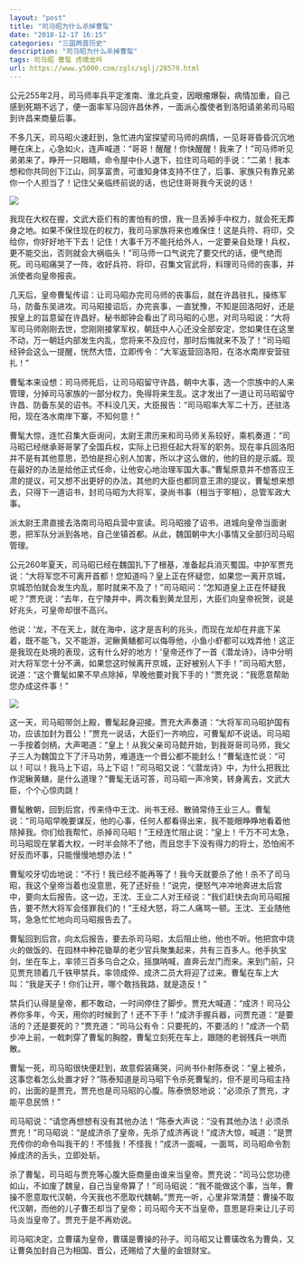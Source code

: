 ```yaml
---
layout: "post"
title: "司马昭为什么杀掉曹髦"
date: "2018-12-17 16:15"
categories: "三国两晋历史"
description: "司马昭为什么杀掉曹髦"
tags: 司马昭 曹髦 虎啸龙吟
url: https://www.y5000.com/zgls/sglj/28579.html
---
```






公元255年2月，司马师率兵平定淮南、淮北兵变，因眼瘤爆裂，病情加重，自己感到死期不远了，便一面率军马回许昌休养，一面派心腹使者到洛阳请弟弟司马昭到许昌来商量后事。

不多几天，司马昭火速赶到，急忙进内室探望司马师的病情，一见哥哥昏昏沉沉地睡在床上，心急如火，连声喊道：“哥哥！醒醒！你快醒醒！我来了！”司马师听见弟弟来了，睁开一只眼睛，命令屋中仆人退下，拉住司马昭的手说：“二弟！我本想和你共同创下江山，同享富贵，可谁知身体支持不住了，后事、家族只有靠兄弟你一个人担当了！记住父亲临终前说的话，也记住哥哥我今天说的话！

![](https://img.y5000.com/uploads/allimg/180209/8-1P20911494C52.jpg)

我现在大权在握，文武大臣们有的害怕有的恨，我一旦丢掉手中权力，就会死无葬身之地。如果不保住现在的权力，我司马家族将来也难保住！这是兵符、将印，交给你，你好好地干下去！记住！大事千万不能托给外人，一定要亲自处理！兵权，更不能交出，否则就会大祸临头！”司马师一口气说完了要交代的话，便气绝而死。司马昭痛哭了一阵，收好兵符、将印，召集文官武将，料理司马师的丧事，并派使者向皇帝报丧。

几天后，皇帝曹髦传诏：让司马昭办完司马师的丧事后，就在许昌驻扎，操练军马，防备东吴进攻。司马昭接诏后，办完丧事，一直犹豫，不知是回洛阳好，还是按皇上的旨意留在许昌好。秘书郎钟会看出了司马昭的心思，对司马昭说：“大将军司马师刚刚去世，您刚刚接掌军权，朝廷中人心还没全部安定，您如果住在这里不动，万一朝廷内部发生内乱，您将来不及应付，那时后悔就来不及了！”司马昭经钟会这么一提醒，恍然大悟，立即传令：“大军返营回洛阳，在洛水南岸安营驻扎！”

曹髦本来设想：司马师死后，让司马昭留守许昌，朝中大事，选一个宗族中的人来管理，分掉司马家族的一部分权力，免得将来生乱。这才发出了一道让司马昭留守许昌、防备东吴的诏书。不料没几天，大臣报告：“司马昭率大军二十万，还驻洛阳，现在洛水南岸下寨，不知何意！”

曹髦大惊，连忙召集大臣询问，太尉王肃历来和司马师关系较好，乘机奏道：“司马昭已经继承哥哥掌了全国兵权，实际上已担任起大将军的职务。现在率兵回洛阳并不是有其他意思，恐怕是担心别人加害，所以才这么做的，他的目的是示威。现在最好的办法是给他正式任命，让他安心地治理军国大事。”曹髦原意并不想答应王肃的提议，可又想不出更好的办法，其他的大臣也都同意王肃的提议，曹髦想来想去，只得下一道诏书，封司马昭为大将军，录尚书事（相当于宰相），总管军政大事。

派太尉王肃直接去洛南司马昭兵营中宣读。司马昭接了诏书，进城向皇帝当面谢恩，把军队分派到各地，自己坐镇首都。从此，魏国朝中大小事情又全部归司马昭管理。

公元260年夏天，司马昭已经在魏国扎下了根基，准备起兵消灭蜀国。中护军贾充说：“大将军您不可离开首都！您知道吗？皇上正在怀疑您，如果您一离开京城，京城恐怕就会发生内乱，那时就来不及了！”司马昭问：“怎知道皇上正在怀疑我呢？”贾充说：“去年，在宁陵井中，两次看到黄龙显形，大臣们向皇帝祝贺，说是好兆头，可皇帝却很不高兴。

他说：‘龙，不在天上，就在海中，这才是吉利的兆头，而现在龙却在井底下呆着，既不能飞，又不能游，泥鳅黄鳝都可以侮辱他，小鱼小虾都可以戏弄他！这正是我现在处境的表现，这有什么好的地方！’皇帝还作了一首《潜龙诗》，诗中分明对大将军您十分不满，如果您这时候离开京城，正好被别人下手！”司马昭大怒，说道：“这个曹髦如果不早点除掉，早晚他要对我下手的！”贾充说：“我愿意帮助您办成这件事！”

![](https://img.y5000.com/uploads/allimg/180209/8-1P20911495V64.jpg)

这一天，司马昭带剑上殿，曹髦起身迎接。贾充大声奏道：“大将军司马昭护国有功，应该加封为晋公！”贾充一说话，大臣们一齐响应，可曹髦却不说话。司马昭一手按着剑柄，大声喝道：“皇上！从我父亲司马懿开始，到我哥哥司马师，我父子三人为魏国立下了汗马功劳，难道连一个晋公都不能封么！”曹髦连忙说：“可以！可以！我马上下诏，马上下诏！”司马昭又说：“《潜龙诗》中，为什么把我比作泥鳅黄鳝，是什么道理？”曹髦无话可答，司马昭一声冷笑，转身离去，文武大臣，个个心惊肉跳！

曹髦散朝，回到后宫，传来侍中王沈、尚书王经、散骑常侍王业三人。曹髦说：“司马昭早晚要谋反，他的心事，任何人都看得出来，我不能眼睁睁地看着他除掉我。你们给我帮忙，杀掉司马昭！”王经连忙阻止说：“皇上！千万不可太急，司马昭现在掌着大权，一时半会除不了他，而且您手下没有得力的将士，恐怕闹不好反而坏事，只能慢慢地想办法！”

曹髦咬牙切齿地说：“不行！我已经不能再等了！我今天就要杀了他！杀不了司马昭，我这个皇帝当着也没意思，死了还好些！”说完，便怒气冲冲地奔进太后宫中，要向太后报告。这一边，王沈、王业二人对王经说：“我们赶快去向司马昭报告，要不然大将军会怪罪我们的！”王经大怒，将二人痛骂一顿。王沈、王业随他骂，急急忙忙地向司马昭报告去了。

曹髦回到后宫，向太后报告，要去杀司马昭，太后阻止他，他也不听。他把宫中烧火的做饭的、在园林中种花锄草的老少官兵聚集起来，共有三百多人。他手执宝剑，坐在车上，率领三百多乌合之众，摇旗呐喊，直奔云龙门而来。来到门前，只见贾充领着几千铁甲禁兵，率领成倅、成济二员大将迎了过来。曹髦在车上大叫：“我是天子！你们让开，哪个敢挡我路，就是造反！”

禁兵们认得是皇帝，都不敢动，一时间停住了脚步。贾充大喊道：“成济！司马公养你多年，今天，用你的时候到了！还不下手！”成济手握兵器，问贾充道：“是要活的？还是要死的？”贾充道：“司马公有令：只要死的，不要活的！”成济一个箭步冲上前，一戟刺穿了曹髦的胸膛，曹髦立刻死在车上，跟随的老弱残兵一哄而散。

曹髦一死，司马昭很快便赶到，故意假装痛哭，问尚书仆射陈泰说：“皇上被杀，这事您看怎么处置才好？”陈泰知道是司马昭下令杀死曹髦的，但不是司马昭主持的，出面的是贾充，贾充也是司马昭的心腹。陈泰愤怒地说：“必须杀了贾充，才能平息民愤！”

司马昭说：“请您再想想有没有其他办法！”陈泰大声说：“没有其他办法！必须杀贾充！”司马昭说：“是成济杀了皇帝，先杀了成济再说！”成济大惊，喊道：“是贾充传你的命令叫我干的！不怪我！不怪我！”成济一面喊，一面骂，司马昭命令割掉成济的舌头，立即处斩。

杀了曹髦，司马昭与贾充等心腹大臣商量由谁来当皇帝。贾充说：“司马公您功德如山，不如废了魏皇，自己当皇帝算了！”司马昭说：“我不能做这个事，当年，曹操不愿意取代汉朝，今天我也不愿取代魏朝。”贾充一听，心里非常清楚：曹操不取代汉朝，而他的儿子曹丕却当了皇帝；司马昭今天不当皇帝，意思是将来让儿子司马炎当皇帝了。贾充于是不再劝说。

司马昭决定，立曹璜为皇帝，曹璜是曹操的孙子。司马昭又让曹璜改名为曹奂，又让曹奂加封自己为相国、晋公，还赐给了大量的金银财宝。
